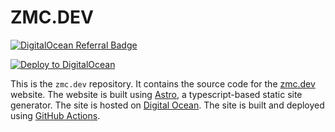 # ZMC.DEV
[![DigitalOcean Referral Badge](https://web-platforms.sfo2.digitaloceanspaces.com/WWW/Badge%203.svg)](https://www.digitalocean.com/?refcode=acd86e83dc97&utm_campaign=Referral_Invite&utm_medium=Referral_Program&utm_source=badge)

[![Deploy to DigitalOcean](https://github.com/theZMC/zmc.dev/actions/workflows/ci.yml/badge.svg)](https://github.com/theZMC/zmc.dev/actions/workflows/ci.yml)

This is the `zmc.dev` repository. It contains the source code for the [zmc.dev](https://zmc.dev) website. The website is built using [Astro](https://astro.build/), a typescript-based static site generator. The site is hosted on [Digital Ocean](https://www.digitalocean.com/). The site is built and deployed using [GitHub Actions](https://github.com/features/actions).